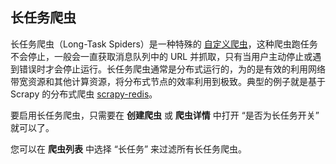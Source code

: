 ## 长任务爬虫

长任务爬虫（Long-Task Spiders）是一种特殊的 [自定义爬虫](CustomizedSpider.md)，这种爬虫跑任务不会停止，一般会一直获取消息队列中的 URL 并抓取，只有当用户主动停止或遇到错误时才会停止运行。长任务爬虫通常是分布式运行的，为的是有效的利用网络带宽资源和其他计算资源，将分布式节点的效率利用到极致。典型的例子就是基于 Scrapy 的分布式爬虫 [scrapy-redis](https://github.com/rmax/scrapy-redis)。

要启用长任务爬虫，只需要在 **创建爬虫** 或 **爬虫详情** 中打开 “是否为长任务开关” 就可以了。

您可以在 **爬虫列表** 中选择 “长任务” 来过滤所有长任务爬虫。
